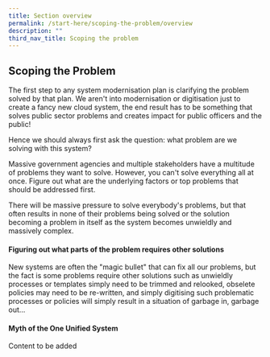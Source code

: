 ```yaml
---
title: Section overview
permalink: /start-here/scoping-the-problem/overview
description: ""
third_nav_title: Scoping the problem
---
```

## Scoping the Problem

The first step to any system modernisation plan is clarifying the problem solved by that plan. We aren't into modernisation or digitisation just to create a fancy new cloud system, the end result has to be something that solves public sector problems and creates impact for public officers and the public!

Hence we should always first ask the question: what problem are we solving with this system?

Massive government agencies and multiple stakeholders have a multitude of problems they want to solve. However, you can't solve everything all at once. Figure out what are the underlying factors or top problems that should be addressed first.

There will be massive pressure to solve everybody's problems, but that often results in none of their problems being solved or the solution becoming a problem in itself as the system becomes unwieldly and massively complex.

#### Figuring out what parts of the problem requires other solutions

New systems are often the "magic bullet" that can fix all our problems, but the fact is some problems require other solutions such as unwieldly processes or templates simply need to be trimmed and relooked, obselete policies may need to be re-written, and simply digitising such problematic processes or policies will simply result in a situation of garbage in, garbage out...

#### Myth of the One Unified System

Content to be added